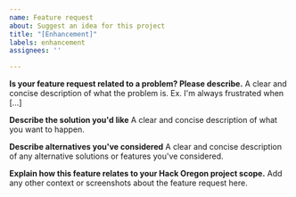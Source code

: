 ```yaml
---
name: Feature request
about: Suggest an idea for this project
title: "[Enhancement]"
labels: enhancement
assignees: ''

---
```


**Is your feature request related to a problem? Please describe.**
A clear and concise description of what the problem is. Ex. I'm always frustrated when [...]

**Describe the solution you'd like**
A clear and concise description of what you want to happen.

**Describe alternatives you've considered**
A clear and concise description of any alternative solutions or features you've considered.

**Explain how this feature relates to your Hack Oregon project scope.**
Add any other context or screenshots about the feature request here.
